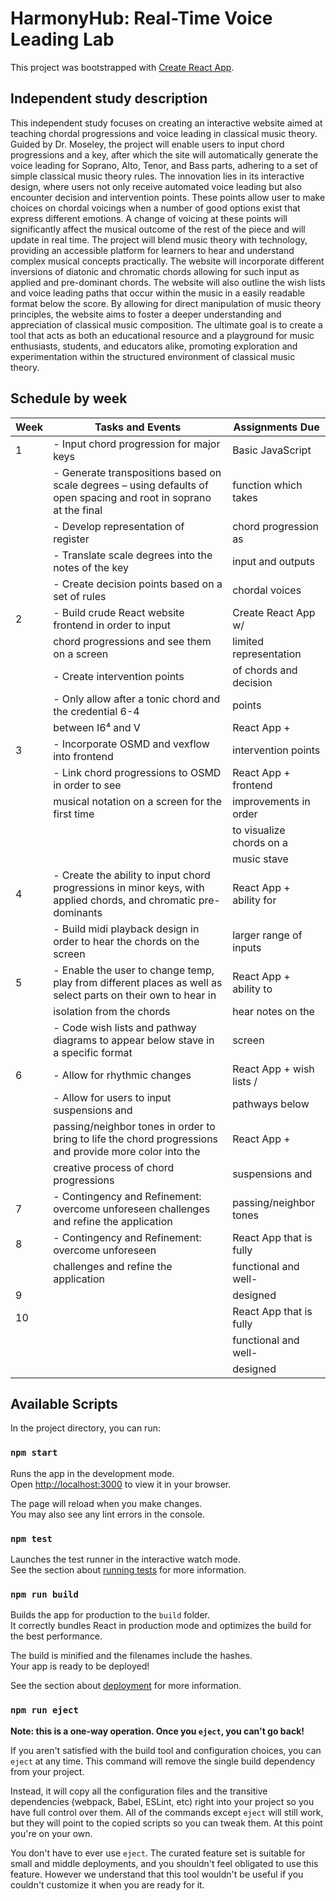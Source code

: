 # HarmonyHub: Real-Time Voice Leading Lab

This project was bootstrapped with [Create React App](https://github.com/facebook/create-react-app).

## Independent study description

This independent study focuses on creating an interactive website aimed at teaching chordal progressions and voice leading in classical music theory. Guided by Dr. Moseley, the project will enable users to input chord progressions and a key, after which the site will automatically generate the voice leading for Soprano, Alto, Tenor, and Bass parts, adhering to a set of simple classical music theory rules. The innovation lies in its interactive design, where users not only receive automated voice leading but also encounter decision and intervention points. These points allow user to make choices on chordal voicings when a number of good options exist that express different emotions. A change of voicing at these points will significantly affect the musical outcome of the rest of the piece and will update in real time. The project will blend music theory with technology, providing an accessible platform for learners to hear and understand complex musical concepts practically. The website will incorporate different inversions of diatonic and chromatic chords allowing for such input as applied and pre-dominant chords. The website will also outline the wish lists and voice leading paths that occur within the music in a easily readable format below the score. By allowing for direct manipulation of music theory principles, the website aims to foster a deeper understanding and appreciation of classical music composition. The ultimate goal is to create a tool that acts as both an educational resource and a playground for music enthusiasts, students, and educators alike, promoting exploration and experimentation within the structured environment of classical music theory.

## Schedule by week

| Week | Tasks and Events                                                                                                    | Assignments Due                                   |
|------|----------------------------------------------------------------------------------------------------------------------|---------------------------------------------------|
| 1    | - Input chord progression for major keys                                                                           | Basic JavaScript                                  |
|      | - Generate transpositions based on scale degrees – using defaults of open spacing and root in soprano at the final  | function which takes                              |
|      | - Develop representation of register                                                                               | chord progression as                              |
|      | - Translate scale degrees into the notes of the key                                                                 | input and outputs                                 |
|      | - Create decision points based on a set of rules                                                                    | chordal voices                                    |
| 2    | - Build crude React website frontend in order to input                                                              | Create React App w/                               |
|      |   chord progressions and see them on a screen                                                                       | limited representation                            |
|      | - Create intervention points                                                                                        | of chords and decision                            |
|      | - Only allow after a tonic chord and the credential 6-4                                                             | points                                            |
|      |   between I6⁴ and V                                                                                                 | React App +                                       |
| 3    | - Incorporate OSMD and vexflow into frontend                                                                        | intervention points                               |
|      | - Link chord progressions to OSMD in order to see                                                                   | React App + frontend                              |
|      |   musical notation on a screen for the first time                                                                   | improvements in order                             |
|      |                                                                                                                      | to visualize chords on a                          |
|      |                                                                                                                      | music stave                                       |
| 4    | - Create the ability to input chord progressions in minor keys, with applied chords, and chromatic pre-dominants     | React App + ability for                           |
|      | - Build midi playback design in order to hear the chords on the screen                                              | larger range of inputs                            |
| 5    | - Enable the user to change temp, play from different places as well as select parts on their own to hear in         | React App + ability to                            |
|      |   isolation from the chords                                                                                        | hear notes on the                                 |
|      | - Code wish lists and pathway diagrams to appear below stave in a specific format                                   | screen                                            |
| 6    | - Allow for rhythmic changes                                                                                       | React App + wish lists /                          |
|      | - Allow for users to input suspensions and                                                                         | pathways below                                    |
|      |   passing/neighbor tones in order to bring to life the chord progressions and provide more color into the           | React App +                                       |
|      |   creative process of chord progressions                                                                           | suspensions and                                   |
| 7    | - Contingency and Refinement: overcome unforeseen challenges and refine the application                             | passing/neighbor tones                            |
| 8    | - Contingency and Refinement: overcome unforeseen                                                                   | React App that is fully                           |
|      |   challenges and refine the application                                                                            | functional and well-                              |
| 9    |                                                                                                                      | designed                                          |
| 10   |                                                                                                                      | React App that is fully                           |
|      |                                                                                                                      | functional and well-                              |
|      |                                                                                                                      | designed                                          |

## Available Scripts

In the project directory, you can run:

### `npm start`

Runs the app in the development mode.\
Open [http://localhost:3000](http://localhost:3000) to view it in your browser.

The page will reload when you make changes.\
You may also see any lint errors in the console.

### `npm test`

Launches the test runner in the interactive watch mode.\
See the section about [running tests](https://facebook.github.io/create-react-app/docs/running-tests) for more information.

### `npm run build`

Builds the app for production to the `build` folder.\
It correctly bundles React in production mode and optimizes the build for the best performance.

The build is minified and the filenames include the hashes.\
Your app is ready to be deployed!

See the section about [deployment](https://facebook.github.io/create-react-app/docs/deployment) for more information.

### `npm run eject`

**Note: this is a one-way operation. Once you `eject`, you can't go back!**

If you aren't satisfied with the build tool and configuration choices, you can `eject` at any time. This command will remove the single build dependency from your project.

Instead, it will copy all the configuration files and the transitive dependencies (webpack, Babel, ESLint, etc) right into your project so you have full control over them. All of the commands except `eject` will still work, but they will point to the copied scripts so you can tweak them. At this point you're on your own.

You don't have to ever use `eject`. The curated feature set is suitable for small and middle deployments, and you shouldn't feel obligated to use this feature. However we understand that this tool wouldn't be useful if you couldn't customize it when you are ready for it.